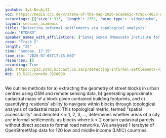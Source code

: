 ```yaml
---
youtube: 4yk-NouAjJI
voc: https://media.ccc.de/v/state-of-the-map-2020-academic-track-4853-detecting-informal-settlements-via-topological-analysis
recordings: [{'size': 313, 'length': 2351, 'mime_type': 'video/webm', 'language': 'eng', 'filename': 'sotm2020-4853-eng-Detecting_informal_settlements_via_topological_analysis_webm-hd.webm', 'state': 'new', 'folder': 'webm-hd', 'high_quality': True, 'width': 1920, 'height': 1080, 'updated_at': '2020-07-18T01:55:26.568+02:00', 'recording_url': 'https://cdn.media.ccc.de/events/sotm/2020/webm-hd/sotm2020-4853-eng-Detecting_informal_settlements_via_topological_analysis_webm-hd.webm', 'url': 'https://api.media.ccc.de/public/recordings/47593', 'event_url': 'https://api.media.ccc.de/public/events/e4c20614-678a-58a0-83ce-88a18f327491', 'conference_url': 'https://api.media.ccc.de/public/conferences/sotm2020'}, {'size': 82, 'length': 2351, 'mime_type': 'video/mp4', 'language': 'eng', 'filename': 'sotm2020-4853-eng-Detecting_informal_settlements_via_topological_analysis_sd.mp4', 'state': 'new', 'folder': 'h264-sd', 'high_quality': False, 'width': 720, 'height': 576, 'updated_at': '2020-07-18T01:50:43.316+02:00', 'recording_url': 'https://cdn.media.ccc.de/events/sotm/2020/h264-sd/sotm2020-4853-eng-Detecting_informal_settlements_via_topological_analysis_sd.mp4', 'url': 'https://api.media.ccc.de/public/recordings/47590', 'event_url': 'https://api.media.ccc.de/public/events/e4c20614-678a-58a0-83ce-88a18f327491', 'conference_url': 'https://api.media.ccc.de/public/conferences/sotm2020'}, {'size': 116, 'length': 2351, 'mime_type': 'video/webm', 'language': 'eng', 'filename': 'sotm2020-4853-eng-Detecting_informal_settlements_via_topological_analysis_webm-sd.webm', 'state': 'new', 'folder': 'webm-sd', 'high_quality': False, 'width': 720, 'height': 576, 'updated_at': '2020-07-18T01:45:13.255+02:00', 'recording_url': 'https://cdn.media.ccc.de/events/sotm/2020/webm-sd/sotm2020-4853-eng-Detecting_informal_settlements_via_topological_analysis_webm-sd.webm', 'url': 'https://api.media.ccc.de/public/recordings/47587', 'event_url': 'https://api.media.ccc.de/public/events/e4c20614-678a-58a0-83ce-88a18f327491', 'conference_url': 'https://api.media.ccc.de/public/conferences/sotm2020'}, {'size': 35, 'length': 2351, 'mime_type': 'audio/mpeg', 'language': 'eng', 'filename': 'sotm2020-4853-eng-Detecting_informal_settlements_via_topological_analysis_mp3.mp3', 'state': 'new', 'folder': 'mp3', 'high_quality': False, 'width': 0, 'height': 0, 'updated_at': '2020-07-18T01:27:42.007+02:00', 'recording_url': 'https://cdn.media.ccc.de/events/sotm/2020/mp3/sotm2020-4853-eng-Detecting_informal_settlements_via_topological_analysis_mp3.mp3', 'url': 'https://api.media.ccc.de/public/recordings/47581', 'event_url': 'https://api.media.ccc.de/public/events/e4c20614-678a-58a0-83ce-88a18f327491', 'conference_url': 'https://api.media.ccc.de/public/conferences/sotm2020'}, {'size': 244, 'length': 2351, 'mime_type': 'video/mp4', 'language': 'eng', 'filename': 'sotm2020-4853-eng-Detecting_informal_settlements_via_topological_analysis_hd.mp4', 'state': 'new', 'folder': 'h264-hd', 'high_quality': True, 'width': 1920, 'height': 1080, 'updated_at': '2020-07-18T00:19:49.335+02:00', 'recording_url': 'https://cdn.media.ccc.de/events/sotm/2020/h264-hd/sotm2020-4853-eng-Detecting_informal_settlements_via_topological_analysis_hd.mp4', 'url': 'https://api.media.ccc.de/public/recordings/47536', 'event_url': 'https://api.media.ccc.de/public/events/e4c20614-678a-58a0-83ce-88a18f327491', 'conference_url': 'https://api.media.ccc.de/public/conferences/sotm2020'}]
layout: session_academic
title: "Detecting informal settlements via topological analysis"
code: "EYDKX3"
speaker_names_with_affiliations: ["Satej Soman (Mansueto Institute for Urban Innovation, University of Chicago\r)", "Cooper Nederhoof (Mansueto Institute for Urban Innovation, University of Chicago\r)", "Nicholas Marchio (Mansueto Institute for Urban Innovation, University of Chicago\r)", "Annie Yang (University of Chicago\r)", "Anni Beukes (Mansueto Institute for Urban Innovation, University of Chicago \r)", "Luis Bettencourt (Mansueto Institute for Urban Innovation, University of Chicago)"]
room: "Track 2"
length: "20"
time: "Sunday, 17:15"
time_iso: "2020-07-05T17:15:00Z"
resources: []
recording: True
pad: https://pad.sotm.bitcast.co.za/p/detecting-informal-settlements-via-topological-ana
doi: 10.5281/zenodo.3928690
---
```

We outline methods for a) extracting the geometry of street blocks in urban centres using
OSM and remote sensing data, b) generating approximate cadastral maps of a
block given contained building footprints, and c) quantifying residents’ ability to navigate within
blocks through topological analysis of cadastral maps. This topological metric, termed “spatial
accessibility” and denoted k = 1, 2, 3, ..., determines whether areas of a city are informal
settlements, as blocks where k &gt; 2 contain cadastral parcels without direct access to formal road
networks.  We analysed 1 terabyte of OpenStreetMap data for 120 low and middle income (LMIC) countries.
